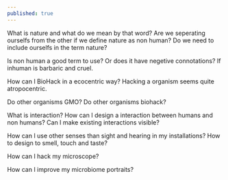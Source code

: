 ```yaml
---
published: true
---
```


What is nature and what do we mean by that word?
Are we seperating ourselfs from the other if we define nature as non human? 
Do we need to include ourselfs in the term nature?

Is non human a good term to use? Or does it have negetive connotations? If inhuman is barbaric and cruel.

How can I BioHack in a ecocentric way? Hacking a organism seems quite atropocentric.

Do other organisms GMO? 
Do other organisms biohack?

What is interaction?
How can I design a interaction between humans and non humans?
Can I make existing interactions visible?

How can I use other senses than sight and hearing in my installations? How to design to smell, touch and taste?

How can I hack my microscope?

How can I improve my microbiome portraits?
